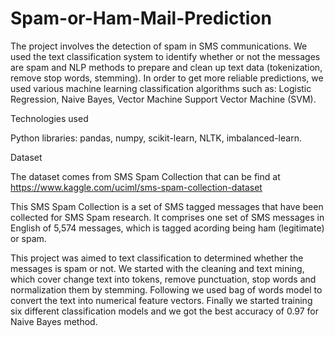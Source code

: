 # Spam-or-Ham-Mail-Prediction

The project involves the detection of spam in SMS communications. We used the text classification system to identify whether or not the messages are spam and NLP methods to prepare and clean up text data (tokenization, remove stop words, stemming). In order to get more reliable predictions, we used various machine learning classification algorithms such as: Logistic Regression, Naive Bayes, Vector Machine Support Vector Machine (SVM).

Technologies used

Python 
libraries: pandas, numpy, scikit-learn, NLTK, imbalanced-learn.

Dataset

The dataset comes from SMS Spam Collection that can be find at https://www.kaggle.com/uciml/sms-spam-collection-dataset

This SMS Spam Collection is a set of SMS tagged messages that have been collected for SMS Spam research. It comprises one set of SMS messages in English of 5,574 messages, which is tagged acording being ham (legitimate) or spam.

This project was aimed to text classification to determined whether the messages is spam or not. We started with the cleaning and text mining, which cover change text into tokens, remove punctuation, stop words and normalization them by stemming. Following we used bag of words model to convert the text into numerical feature vectors. Finally we started training six different classification models and we got the best accuracy of 0.97 for Naive Bayes method.

